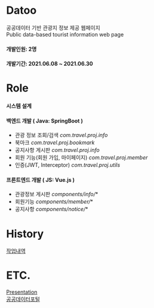 # Datoo
공공데이터 기반 관광지 정보 제공 웹페이지   
Public data-based tourist information web page   
#### 개발인원: 2명   
#### 개발기간: 2021.06.08 ~ 2021.06.30
       
#  Role
#### 시스템 설계
#### 백엔드 개발 ( Java: SpringBoot )
- 관광 정보 조회/검색 *com.travel.proj.info*
- 북마크 *com.travel.proj.bookmark*
- 공지사항 게시판 *com.travel.proj.info*
- 회원 기능(회원 가입, 마이페이지) *com.travel.proj.member*
- 인증(JWT, Interceptor) *com.travel.proj.utils*
#### 프론트엔드 개발 ( JS: Vue.js )
- 관광정보 게시판 *components/info/**
- 회원기능 *components/member/**
- 공지사항 *components/notice/**

#  History
[작업내역](https://zept-gmk.tistory.com/6?category=1207200)

# ETC.
[Presentation](https://github.com/cliche-2/TravelWeb/blob/main/datoo.pdf)   
[공공데이터포털](https://www.data.go.kr/)

